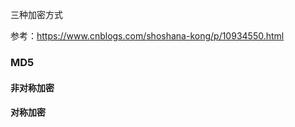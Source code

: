 三种加密方式

参考：https://www.cnblogs.com/shoshana-kong/p/10934550.html



### MD5

#### 非对称加密

#### 对称加密





